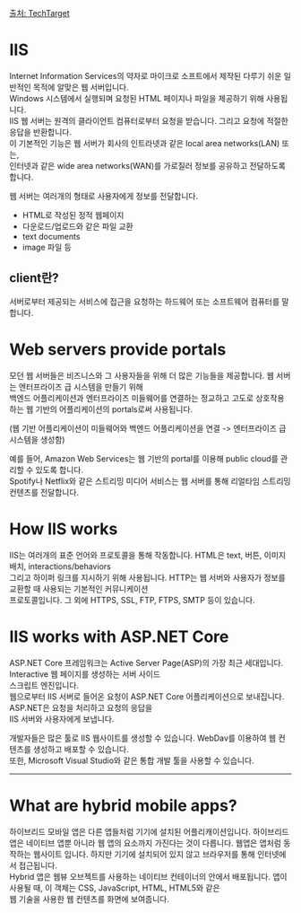 [출처: TechTarget](https://www.techtarget.com/searchwindowsserver/definition/IIS)

# IIS  
  
  Internet Information Services의 약자로 마이크로 소프트에서 제작된 다루기 쉬운 일반적인 목적에 알맞은 웹 서버입니다.  
  Windows 시스템에서 실행되며 요청된 HTML 페이지나 파일을 제공하기 위해 사용됩니다.  
  IIS 웹 서버는 원격의 클라이언트 컴퓨터로부터 요청을 받습니다. 그리고 요청에 적절한 응답을 반환합니다.  
  이 기본적인 기능은 웹 서버가 회사의 인트라넷과 같은 local area networks(LAN) 또는,  
  인터넷과 같은 wide area networks(WAN)를 가로질러 정보를 공유하고 전달하도록 합니다.  
    
  웹 서버는 여러개의 형태로 사용자에게 정보를 전달합니다.  
  - HTML로 작성된 정적 웹페이지
  - 다운로드/업로드와 같은 파일 교환
  - text documents
  - image 파일 등
  
  
## client란?  
  
  서버로부터 제공되는 서비스에 접근을 요청하는 하드웨어 또는 소프트웨어 컴퓨터를 말합니다. 
  
# Web servers provide portals  
  
  모던 웹 서버들은 비즈니스와 그 사용자들을 위해 더 많은 기능들을 제공합니다. 웹 서버는 엔터프라이즈 급 시스템을 만들기 위해  
  백엔드 어플리케이션과 엔터프라이즈 미들웨어를 연결하는 정교하고 고도로 상호작용하는 웹 기반의 어플리케이션의 portals로써 사용됩니다.  
  
  (웹 기반 어플리케이션이 미들웨어와 백엔드 어플리케이션을 연결 -> 엔터프라이즈 급 시스템을 생성함)  
    
  예를 들어, Amazon Web Services는 웹 기반의 portal를 이용해 public cloud를 관리할 수 있도록 합니다.  
  Spotify나 Netflix와 같은 스트리밍 미디어 서비스는 웹 서버를 통해 리얼타임 스트리밍 컨텐츠를 전달합니다.  
    
# How IIS works  
  
  IIS는 여러개의 표준 언어와 프로토콜을 통해 작동합니다. HTML은 text, 버튼, 이미지 배치, interactions/behaviors  
  그리고 하이퍼 링크를 지시하기 위해 사용됩니다. HTTP는 웹 서버와 사용자가 정보를 교환할 때 사용되는 기본적인 커뮤니케이션  
  프로토콜입니다. 그 외에 HTTPS, SSL, FTP, FTPS, SMTP 등이 있습니다.
  
# IIS works with ASP.NET Core  
  
  ASP.NET Core 프레임워크는 Active Server Page(ASP)의 가장 최근 세대입니다. Interactive 웹 페이지를 생성하는 서버 사이드  
  스크립트 엔진입니다.  
  웹으로부터 IIS 서버로 들어온 요청이 ASP.NET Core 어플리케이션으로 보내집니다. ASP.NET은 요청을 처리하고 요청의 응답을  
  IIS 서버와 사용자에게 보냅니다. 
  
  개발자들은 많은 툴로 IIS 웹사이트를 생성할 수 있습니다. WebDav를 이용하여 웹 컨텐츠를 생성하고 배포할 수 있습니다.  
  또한, Microsoft Visual Studio와 같은 통합 개발 툴을 사용할 수 있습니다.
  

--------------------------------------------------------------------------------------------------------------------


# What are hybrid mobile apps?
  
  하이브리드 모바일 앱은 다른 앱들처럼 기기에 설치된 어플리캐이션입니다. 하이브리드 앱은 네이티브 앱뿐 아니라 웹 앱의 요소까지 가진다는 것이 다릅니다.
  웹앱은 앱처럼 동작하는 웹사이트 입니다. 하지만 기기에 설치되어 있지 않고 브라우저를 통해 인터넷에서 접근됩니다.  
  Hybrid 앱은 웹뷰 오브젝트를 사용하는 네이티브 컨테이너의 안에서 배포됩니다. 앱이 사용될 때, 이 객체는 CSS, JavaScript, HTML, HTML5와 같은  
  웹 기술을 사용한 웹 컨텐츠를 화면에 보여줍니다.  
    
  
  
  
  
  
